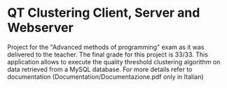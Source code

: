 # QT Clustering Client, Server and Webserver
Project for the "Advanced methods of programming" exam as it was delivered to the teacher. The final grade for this project is 33/33.
This application allows to execute the quality threshold clustering algorithm on data retrieved from a MySQL database. For more details refer to documentation (Documentation/Documentazione.pdf only in Italian)

 
